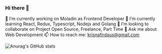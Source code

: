 ### Hi there 👋

🔭 I’m currently working on Moladin as Frontend Developer
🌱 I’m currently learning React, Redux, Typescript, Nodejs and Golang
👯 I’m looking to collaborate on Project Open Source, Freelance, Part Time
💬 Ask me about Web Development
📫 How to reach me: krisnafirdaus@gmail.com

![Anurag's GitHub stats](https://github-readme-stats.vercel.app/api?username=krisnafirdaus&show_icons=true&theme=tokyonight&border_color=141E61)

